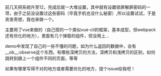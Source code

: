 前几天把系统升至12，完成后就一大堆设置，其中就有设置锁屏解屏密码的一项，由于之前没设置过这些密码（毕竟手机也没什么秘密）,所以设置试试，于是突发奇想，我也来做一个。

主要用了vue来做的（自己搭的一个类似vue-cli的框架，基本成型，但webpack还有优化的地方），里面有几个弹窗的组件，但没用上...

demo中发现了自己的一些不懂的问题，如为什么返回的数据中，会有__ob__:observe这个东西，有哪些深拷贝的方法，深拷贝和浅拷贝的区别，如何跳转到跟上一个组件不同的页面，等等

如果有哪里写得不对的地方或者需要优化的地方，提个issue给我吧！
